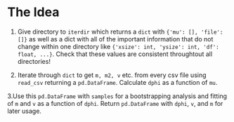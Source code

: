 # The Idea


1. Give directory to `iterdir` which returns a `dict` with `{'mu': [], 'file': []}` as well as a dict with all of the important information that do not change within one directory like `{'xsize': int, 'ysize': int, 'df': float, ...}`. Check that these values are consistent throughtout all directories!

2. Iterate through `dict` to get `m, m2, v` etc. from every csv file using `read_csv` returning a `pd.DataFrame`. Calculate `dphi` as a function of `mu`.


3.Use this `pd.DataFrame` with `samples` for a bootstrapping analysis and fitting of `m` and `v` as a function of `dphi`. Return `pd.DataFrame` with `dphi`, `v`, and `m` for later usage.
